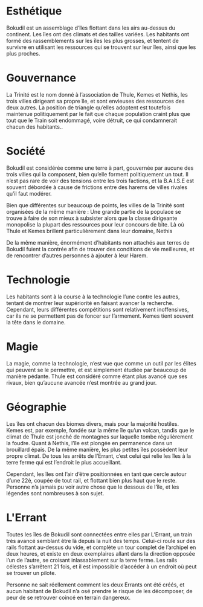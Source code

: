 # Esthétique

Bokudil est un assemblage d’îles flottant dans les airs au-dessus du continent. Les îles ont des climats et des tailles variées. Les habitants ont formé des rassemblements sur les îles les plus grosses, et tentent de survivre en utilisant les ressources qui se trouvent sur leur îles, ainsi que les plus proches.

# Gouvernance

La Trinité est le nom donné à l’association de Thule, Kemes et Nethis, les trois villes dirigeant sa propre île, et sont envieuses des ressources des deux autres. La position de triangle qu’elles adoptent est toutefois maintenue politiquement par le fait que chaque population craint plus que tout que le Train soit endommagé, voire détruit, ce qui condamnerait chacun des habitants..

# Société

Bokudil est considérée comme une terre à part, gouvernée par aucune des trois villes qui la composent, bien qu’elle forment politiquement un tout. Il n’est pas rare de voir des tensions entre les trois factions, et la B.A.I.S.E est souvent débordée à cause de frictions entre des harems de villes rivales qu’il faut modérer.

  

Bien que différentes sur beaucoup de points, les villes de la Trinité sont organisées de la même manière : Une grande partie de la populace se trouve à faire de son mieux à subsister alors que la classe dirigeante monopolise la plupart des ressources pour leur concours de bite. Là où Thule et Kemes brillent particulièrement dans leur domaine, Nethis

  

De la même manière, énormément d’habitants non attachés aux terres de Bokudil fuient la contrée afin de trouver des conditions de vie meilleures, et de rencontrer d’autres personnes à ajouter à leur Harem.

# Technologie

Les habitants sont à la course à la technologie l’une contre les autres, tentant de montrer leur supériorité en faisant avancer la recherche. Cependant, leurs différentes compétitions sont relativement inoffensives, car ils ne se permettent pas de foncer sur l’armement. Kemes tient souvent la tête dans le domaine.

# Magie

La magie, comme la technologie, n’est vue que comme un outil par les élites qui peuvent se le permettre, et est simplement étudiée par beaucoup de manière pédante. Thule est considéré comme étant plus avancé que ses rivaux, bien qu’aucune avancée n’est montrée au grand jour.

# Géographie

Les îles ont chacun des biomes divers, mais pour la majorité hostiles. Kemes est, par exemple, fondée sur la même île qu’un volcan, tandis que le climat de Thule est jonché de montagnes sur laquelle tombe régulièrement la foudre. Quant à Nethis, l’île est plongée en permanence dans un brouillard épais. De la même manière, les plus petites îles possèdent leur propre climat. De tous les arrêts de l’Errant, c’est celui qui relie les îles à la terre ferme qui est l’endroit le plus accueillant.

  
Cependant, les îles ont l’air d’être positionnées en tant que cercle autour d’une 22è, coupée de tout rail, et flottant bien plus haut que le reste. Personne n’a jamais pu voir autre chose que le dessous de l’île, et les légendes sont nombreuses à son sujet.

# L'Errant

Toutes les îles de Bokudil sont connectées entre elles par L’Errant, un train très avancé semblant être là depuis la nuit des temps. Celui-ci roule sur des rails flottant au-dessus du vide, et complète un tour complet de l’archipel en deux heures, et existe en deux exemplaires allant dans la direction opposée l’un de l’autre, se croisant inlassablement sur la terre ferme. Les rails célestes s’arrêtent 21 fois, et il est impossible d’accéder à un endroit où peut se trouver un pilote.

Personne ne sait réellement comment les deux Errants ont été créés, et aucun habitant de Bokudil n’a osé prendre le risque de les décomposer, de peur de se retrouver coincé en terrain dangereux.